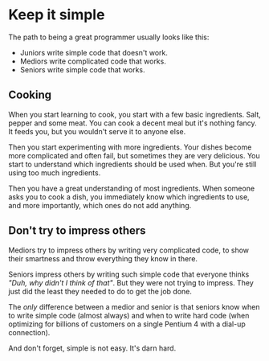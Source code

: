 # Keep it simple

The path to being a great programmer usually looks like this:

* Juniors write simple code that doesn't work.
* Mediors write complicated code that works.
* Seniors write simple code that works.

## Cooking

When you start learning to cook, you start with a few basic ingredients. Salt, pepper and some meat. You can cook a decent meal but it's nothing fancy. It feeds you, but you wouldn't serve it to anyone else.

Then you start experimenting with more ingredients. Your dishes become more complicated and often fail, but sometimes they are very delicious. You start to understand which ingredients should be used when. But you're still using too much ingredients.

Then you have a great understanding of most ingredients. When someone asks you to cook a dish, you immediately know which ingredients to use, and more importantly, which ones do not add anything.

## Don't try to impress others

Mediors try to impress others by writing very complicated code, to show their smartness and throw everything they know in there.

Seniors impress others by writing such simple code that everyone thinks _"Duh, why didn't I think of that"_. But they were not trying to impress. They just did the least they needed to do to get the job done.

The _only_ difference between a medior and senior is that seniors know when to write simple code (almost always) and when to write hard code (when optimizing for billions of customers on a single Pentium 4 with a dial-up connection).

And don't forget, simple is not easy. It's darn hard.
